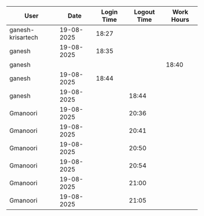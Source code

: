 | User | Date | Login Time | Logout Time | Work Hours |
|------|------|------------|-------------|------------|
| ganesh-krisartech | 19-08-2025 | 18:27 |   |  |   |
| ganesh | 19-08-2025 | 18:35 |   |  |
| ganesh |  |  |  |  18:40 |
| ganesh | 19-08-2025 | 18:44 |   |  |
| ganesh | 19-08-2025 |  | 18:44 |   |
| Gmanoori | 19-08-2025 |  | 20:36 |   |
| Gmanoori | 19-08-2025 |  | 20:41 |   |
| Gmanoori | 19-08-2025 |  | 20:50 |   |
| Gmanoori | 19-08-2025 |  | 20:54 |   |
| Gmanoori | 19-08-2025 |  | 21:00 |   |
| Gmanoori | 19-08-2025 |  | 21:05 |   |
